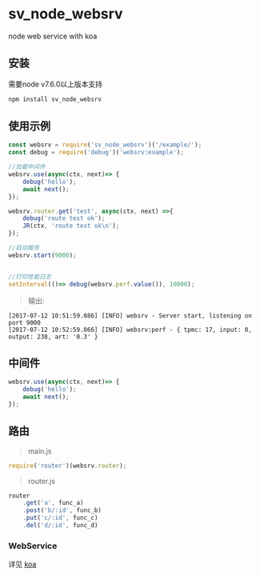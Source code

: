 
# sv_node_websrv
node web service with koa

## 安装

需要node v7.6.0以上版本支持

```javascript
npm install sv_node_websrv
```

## 使用示例

```javascript
const websrv = require('sv_node_websrv')('/example/');
const debug = require('debug')('websrv:example');

//加载中间件
websrv.use(async(ctx, next)=> {
    debug('hello');
    await next();
});

websrv.router.get('test', async(ctx, next) =>{
    debug('route test ok');
    JR(ctx, 'route test ok\n');
});

//启动服务
websrv.start(9000);


//打印性能日志
setInterval(()=> debug(websrv.perf.value()), 10000);
```

> 输出:

```
[2017-07-12 10:51:59.086] [INFO] websrv - Server start, listening on port 9000
[2017-07-12 10:52:59.066] [INFO] websrv:perf - { tpmc: 17, input: 0, output: 238, art: '0.3' }
```

## 中间件

```javascript
websrv.use(async(ctx, next)=> {
    debug('hello');
    await next();
});
```

## 路由

> main.js

```javascript
require('router')(websrv.router);
````

> router.js

```javascript
router
    .get('a', func_a)
    .post('b/:id', func_b)
    .put('c/:id', func_c)
    .del('d/:id', func_d)

```

### WebService
详见 [koa](http://koajs.com/)